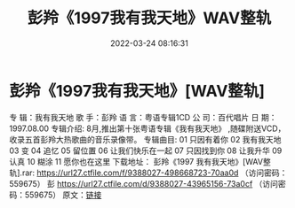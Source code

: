 ﻿---
title: 彭羚《1997我有我天地》WAV整轨
date: 2022-03-24 08:16:31
categories: WAV车载音乐、镜像
tags: 华语中文
---
# 彭羚《1997我有我天地》[WAV整轨]

专 辑：我有我天地
歌 手：彭羚
语 言：粤语专辑1CD
公 司：百代唱片
日 期：1997.08.00
专辑介绍:
8月,推出第十张粤语专辑《我有我天地》
,随碟附送VCD，收录五首彭羚大热歌曲的音乐录像带。
专辑曲目:
01 只因有着你
02 我有我天地
03 变
04 追忆
05 留位置
06 让我们快乐在一起
07 只因找到你
08 让我升华
09 认真
10 糊涂
11 愿你也在这里
下载地址：
彭羚《1997 我有我天地》[WAV整轨].rar: https://url27.ctfile.com/f/9388027-498668723-70aa0d
（访问密码：559675）
彭
https://url27.ctfile.com/d/9388027-43965156-73a0cf
（访问密码：559675）
原文：[链接](https://blog.sina.com.cn/s/blog_1647c7e7601030wcj.html)